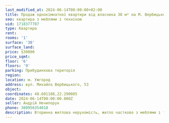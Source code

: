 ```yaml
---
last_modified_at: 2024-06-14T00:00:00+02:00
title: Продаж однокімнатної квартири від власника 38 м² на М. Вербицького
seo: квартира з меблями і технікою
uid: 1718377787
type: Квартира
rent:
rooms: '1'
surface: '38'
surface_land:
price: $30000
price_sqmt:
floor: '6'
floors: '9'
parking: Прибудинкова територія
region:
location: м. Ужгород
address: вул. Михайла Вербицького, 53
object:
coordinates: 48.601188,22.290085
date: 2024-06-14T00:00:00.000Z
seller: Андрій Нечипорук
phone: 380956354018
description: Вторинна житлова нерухомість, житло частково з меблями і технікою, придатне для проживання
---
```

